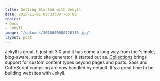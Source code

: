 ```yaml
---
title: Getting Started with Jekyll
date: 2015-11-01 08:33:00 -05:00
topics:
- Docs
- Jekyll
image: "/uploads/3018000000120115.jpg"
layout: post
---
```


Jekyll is great. It just hit 3.0 and it has come a long way from the 'simple, blog-aware, static site generator' it started out as. [Collections](http://jekyllrb.com/docs/collections/) brings support for custom content types beyond pages and posts. Sass and CoffeScript compiling are now handled by default. It's a great time to be building websites with Jekyll.
